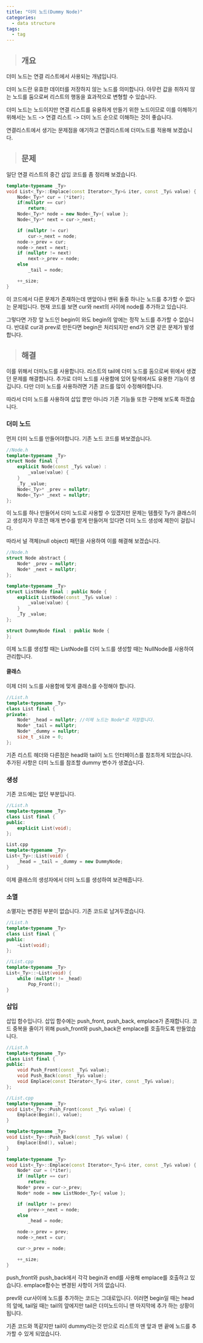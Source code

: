 ```yaml
---
title: "더미 노드(Dummy Node)"
categories:
  - data structure
tags:
  - tag
---
```

> ## 개요

더미 노드는 연결 리스트에서 사용되는 개념입니다.

더미 노드란 유효한 데이터를 저장하지 않는 노드를 의미합니다.
아무런 값을 취하지 않는 노드를 둠으로써 리스트의 행동을 효과적으로 변형할 수 있습니다.

더미 노드는 노드이지만 연결 리스트를 유용하게 만들기 위한 노드이므로
이를 이해하기 위해서는
노드 -> 연결 리스트 -> 더미 노드 순으로 이해하는 것이 좋습니다.

연결리스트에서 생기는 문제점을 얘기하고
연결리스트에 더미노드를 적용해 보겠습니다.
> ## 문제

일단 연결 리스트의 중간 삽입 코드를 좀 정리해 보겠습니다.
```cpp
template<typename _Ty>
void List<_Ty>::Emplace(const Iterator<_Ty>& iter, const _Ty& value) {
	Node<_Ty>* cur = (*iter);
	if(nullptr == cur)
		return;
	Node<_Ty>* node = new Node<_Ty>{ value };
	Node<_Ty>* next = cur->_next;

	if (nullptr != cur)
		cur->_next = node;
	node->_prev = cur;
	node->_next = next;
	if (nullptr != next)
		next->_prev = node;
	else
		_tail = node;

	++_size;
}
```
이 코드에서 다른 문제가 존재하는데
맨앞이나 맨뒤 둘중 하나는 노드를 추가할 수 없다는 문제입니다.
현재 코드를 보면 cur와 next의 사이에 node를 추가하고 있습니다.

그렇다면 가장 앞 노드인 begin이 와도 begin의 앞에는 정작 노드를 추가할 수 없습니다.
반대로 cur과 prev로 만든다면 begin은 처리되지만 end가 오면 같은 문제가 발생합니다.
> ## 해결

이를 위해서 더미노드를 사용합니다.
리스트의 tail에 더미 노드를 둠으로써 위에서 생겼던 문제를 해결합니다.
추가로 더미 노드를 사용함에 있어 탐색에서도 유용한 기능이 생깁니다.
다만 더미 노드를 사용하려면 기존 코드를 많이 수정해야합니다.

따라서 더미 노드를 사용하여 삽입 뿐만 아니라
기존 기능들 또한 구현해 보도록 하겠습니다.
### 더미 노드
먼저 더미 노드를 만들어야합니다. 기존 노드 코드를 봐보겠습니다.
```cpp
//Node.h
template<typename _Ty>
struct Node final {
	explicit Node(const _Ty& value) :
		_value(value) {
	}
	_Ty _value;
	Node<_Ty>* _prev = nullptr;
	Node<_Ty>* _next = nullptr;
};
```
이 노드를 하나 만들어서 더미 노드로 사용할 수 있겠지만
문제는 템플릿 Ty가 클래스이고 생성자가 무조껀 매개 변수를 받게 만들어져 있다면
더미 노드 생성에 제한이 걸립니다.

따라서 널 객체(null object) 패턴을 사용하여 이를 해결해 보겠습니다.
```cpp
//Node.h
struct Node abstract {
	Node* _prev = nullptr;
	Node* _next = nullptr;
};

template<typename _Ty>
struct ListNode final : public Node {
	explicit ListNode(const _Ty& value) :
		_value(value) {
	}
	_Ty _value;
};

struct DummyNode final : public Node {
};
```
이제 노드를 생성할 때는 ListNode를
더미 노드를 생성할 때는 NullNode를 사용하여 관리합니다.
#### 클래스
이제 더미 노드를 사용함에 맞게 클래스를 수정해야 합니다.
```cpp
//List.h
template<typename _Ty>
class List final {
private:
	Node* _head = nullptr; //이제 노드는 Node*로 저장합니다.
	Node* _tail = nullptr;
	Node* _dummy = nullptr;
	size_t _size = 0;
};
```
기존 리스트 헤더와 다른점은
head와 tail이 노드 인터페이스를 참조하게 되었습니다.
추가된 사항은 더미 노드를 참조할 dummy 변수가 생겼습니다.
### 생성
기존 코드에는 없던 부분입니다.
```cpp
//List.h
template<typename _Ty>
class List final {
public:
	explicit List(void);
};
```
```cpp
List.cpp
template<typename _Ty>
List<_Ty>::List(void) {
	_head = _tail = _dummy = new DummyNode;
}
```
이제 클래스의 생성자에서 더미 노드를 생성하여 보관해줍니다.
### 소멸
소멸자는 변경된 부분이 없습니다.
기존 코드로 남겨두겠습니다.
```cpp
//List.h
template<typename _Ty>
class List final {
public:
	~List(void);
};
```
```cpp
//List.cpp
template<typename _Ty>
List<_Ty>::~List(void) {
	while (nullptr != _head)
		Pop_Front();
}
```

### 삽입
삽입 함수입니다.
삽입 함수에는 push_front, push_back, emplace가 존재합니다.
코드 중복을 줄이기 위해 push_front와 push_back은 emplace를 호출하도록 만들었습니다.
```cpp
//List.h
template<typename _Ty>
class List final {
public:
	void Push_Front(const _Ty& value);
	void Push_Back(const _Ty& value);
	void Emplace(const Iterator<_Ty>& iter, const _Ty& value);
};
```
```cpp
//List.cpp
template<typename _Ty>
void List<_Ty>::Push_Front(const _Ty& value) {
	Emplace(Begin(), value);
}

template<typename _Ty>
void List<_Ty>::Push_Back(const _Ty& value) {
	Emplace(End(), value);
}

template<typename _Ty>
void List<_Ty>::Emplace(const Iterator<_Ty>& iter, const _Ty& value) {
	Node* cur = (*iter);
	if (nullptr == cur)
		return;
	Node* prev = cur->_prev;
	Node* node = new ListNode<_Ty>{ value };

	if (nullptr != prev)
		prev->_next = node;
	else
		_head = node;

	node->_prev = prev;
	node->_next = cur;

	cur->_prev = node;

	++_size;
}
```
push_front와 push_back에서 각각 begin과 end를 사용해 emplace를 호출하고 있습니다.
emplace함수는 변경된 사항이 거의 없습니다.

prev와 cur사이에 노드를 추가하는 코드는 그대로입니다.
이러면 begin일 때는 head의 앞에,
tail일 때는 tail의 앞에지만 tail은 더미노드이니
맨 마지막에 추가 하는 상황이 됩니다.

기존 코드와 똑같지만 tail이 dummy라는것 만으로 리스트의
맨 앞과 맨 끝에 노드를 추가할 수 있게 되었습니다.

